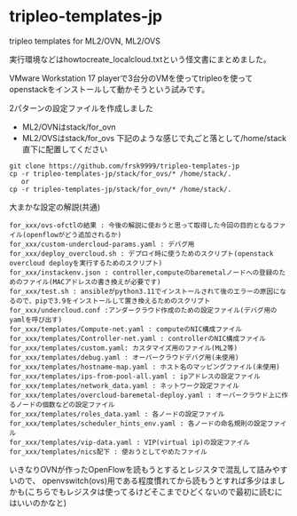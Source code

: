 # tripleo-templates-jp
tripleo templates for ML2/OVN, ML2/OVS

実行環境などはhowtocreate_localcloud.txtという怪文書にまとめました。

VMware Workstation 17 playerで3台分のVMを使ってtripleoを使ってopenstackをインストールして動かそうという試みです。

2パターンの設定ファイルを作成しました
- ML2/OVNはstack/for_ovn
- ML2/OVSはstack/for_ovs
下記のような感じで丸ごと落として/home/stack直下に配置してください
```
git clone https://github.com/frsk9999/tripleo-templates-jp
cp -r tripleo-templates-jp/stack/for_ovs/* /home/stack/.
   or
cp -r tripleo-templates-jp/stack/for_ovn/* /home/stack/.
```

大まかな設定の解説(共通)
```
for_xxx/ovs-ofctlの結果 : 今後の解説に使おうと思って取得した今回の目的となるファイル(openflowがどう追加されるか)
for_xxx/custom-undercloud-params.yaml : デバグ用
for_xxx/deploy_overcloud.sh : デプロイ時に使うためのスクリプト(openstack overcloud deployを実行するためのスクリプト)
for_xxx/instackenv.json : controller,computeのbaremetalノードへの登録のためのファイル(MACアドレスの書き換えが必要です)
for_xxx/test.sh : ansibleがpython3.11でインストールされて後のエラーの原因になるので、pipで3.9をインストールして置き換えるためのスクリプト
for_xxx/undercloud.conf :アンダークラウド作成のための設定ファイル(デバグ用のyamlを呼び出す)
for_xxx/templates/Compute-net.yaml : computeのNIC構成ファイル
for_xxx/templates/Controller-net.yaml : controllerのNIC構成ファイル
for_xxx/templates/custom.yaml: カスタマイズ用のファイル(ML2等)
for_xxx/templates/debug.yaml : オーバークラウドデバグ用(未使用)
for_xxx/templates/hostname-map.yaml : ホスト名のマッピングファイル(未使用)
for_xxx/templates/ips-from-pool-all.yaml : ipアドレスの設定ファイル
for_xxx/templates/network_data.yaml : ネットワーク設定ファイル
for_xxx/templates/overcloud-baremetal-deploy.yaml : オーバークラウド上に作るノードの個数などの設定ファイル
for_xxx/templates/roles_data.yaml : 各ノードの設定ファイル
for_xxx/templates/scheduler_hints_env.yaml : 各ノードの命名規則の設定ファイル
for_xxx/templates/vip-data.yaml : VIP(virtual ip)の設定ファイル
for_xxx/templates/nics配下 : 使おうとしてやめたファイル
```

いきなりOVNが作ったOpenFlowを読もうとするとレジスタで混乱して詰みやすいので、
openvswitch(ovs)用である程度慣れてから読もうとすれば多少はましかも(こちらでもレジスタは使ってるけどそこまでひどくないので最初に読むにはいいのかなと)
